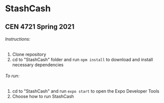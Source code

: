 # StashCash
## CEN 4721 Spring 2021


###### Instructions:
1) Clone repository
2) cd to "StashCash" folder and run ```npm install``` to download and install necessary dependencies

###### To run:
1) cd to "StashCash" and run ```expo start``` to open the Expo Developer Tools
2) Choose how to run StashCash
